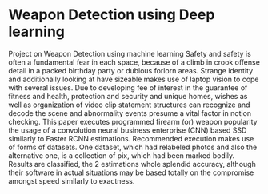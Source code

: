 # Weapon Detection using Deep learning 
Project on Weapon Detection using machine learning
Safety and safety is often a fundamental fear in each space, because of a climb in crook offense detail in a packed birthday party or dubious forlorn areas. Strange identity and additionally looking at have sizeable makes use of laptop vision to cope with several issues. Due to developing fee of interest in the guarantee of fitness and health, protection and security and unique homes, wishes as well as organization of video clip statement structures can recognize and decode the scene and abnormality events presume a vital factor in notion checking. This paper executes programmed firearm (or) weapon popularity the usage of a convolution neural business enterprise (CNN) based SSD similarly to Faster RCNN estimations. Recommended execution makes use of forms of datasets. One dataset, which had relabeled photos and also the alternative one, is a collection of pix, which had been marked bodily. Results are classified, the 2 estimations whole splendid accuracy, although their software in actual situations may be based totally on the compromise amongst speed similarly to exactness.
